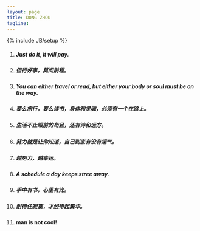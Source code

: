 ```yaml
---
layout: page
title: DONG ZHOU
tagline: 
---
```


{% include JB/setup %}

1. ##### **Just do it, it will pay.**

2. ##### **但行好事，莫问前程。**

3. ##### **You can either travel or read, but either your body or soul must be on the way.**

4. ##### **要么旅行，要么读书，身体和灵魂，必须有一个在路上。**

5. ##### **生活不止眼前的苟且，还有诗和远方。**

6. ##### **努力就是让你知道，自己到底有没有运气。**

7. ##### **越努力，越幸运。**

8. ##### **A schedule a day keeps stree away.**

9. ##### **手中有书，心里有光。**

10. ##### **耐得住寂寞，才经得起繁华。**

11. #### man is not cool!
